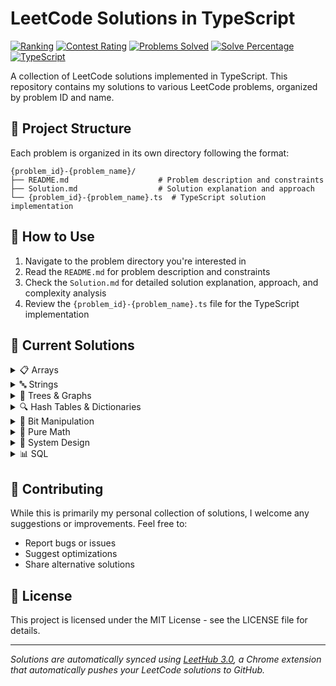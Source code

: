 # LeetCode Solutions in TypeScript

[![Ranking](https://img.shields.io/badge/dynamic/json?style=for-the-badge&labelColor=black&color=orange&label=Ranking&query=ranking&url=https%3A%2F%2Fleetcode-badge.vercel.app%2Fapi%2Fusers%2Ffuric&logo=leetcode&logoColor=yellow)](https://leetcode.com/furic/)
[![Contest Rating](https://img.shields.io/badge/dynamic/json?style=for-the-badge&labelColor=black&color=brightgreen&label=Contest%20Rating&query=rating&url=https%3A%2F%2Fleetcode-badge.vercel.app%2Fapi%2Fusers%2Ffuric&logo=leetcode&logoColor=yellow)](https://leetcode.com/furic/)
[![Problems Solved](https://img.shields.io/badge/dynamic/json?style=for-the-badge&labelColor=black&color=blue&label=Problems%20Solved&query=solvedOverTotal&url=https%3A%2F%2Fleetcode-badge.vercel.app%2Fapi%2Fusers%2Ffuric&logo=leetcode&logoColor=yellow)](https://leetcode.com/furic/)
[![Solve Percentage](https://img.shields.io/badge/dynamic/json?style=for-the-badge&labelColor=black&color=success&label=Solve%20Percentage&query=solvedPercentage&url=https%3A%2F%2Fleetcode-badge.vercel.app%2Fapi%2Fusers%2Ffuric&logo=leetcode&logoColor=yellow)](https://leetcode.com/furic/)
[![TypeScript](https://img.shields.io/badge/TypeScript-007ACC?style=for-the-badge&logo=typescript&logoColor=white)](https://www.typescriptlang.org/)

A collection of LeetCode solutions implemented in TypeScript. This repository contains my solutions to various LeetCode problems, organized by problem ID and name.

## 📁 Project Structure

Each problem is organized in its own directory following the format:
```
{problem_id}-{problem_name}/
├── README.md                    # Problem description and constraints
├── Solution.md                  # Solution explanation and approach
└── {problem_id}-{problem_name}.ts  # TypeScript solution implementation
```

## 🚀 How to Use

1. Navigate to the problem directory you're interested in
2. Read the `README.md` for problem description and constraints
3. Check the `Solution.md` for detailed solution explanation, approach, and complexity analysis
4. Review the `{problem_id}-{problem_name}.ts` file for the TypeScript implementation

## 📝 Current Solutions

<details>
<summary>📋 Arrays</summary>

<details>
<summary>Prefix Sum & Subarray/Product Problems</summary>
- [0713. Subarray Product Less Than K](./0713-subarray-product-less-than-k/)
- [2348. Number Of Zero Filled Subarrays](./2348-number-of-zero-filled-subarrays/)
- [3349. Adjacent Increasing Subarrays Detection I](./3349-adjacent-increasing-subarrays-detection-i/)
- [3350. Adjacent Increasing Subarrays Detection Ii](./3350-adjacent-increasing-subarrays-detection-ii/)
- [3539. Find Sum of Array Product of Magical Sequences](./3539-find-sum-of-array-product-of-magical-sequences/)
- [3542. Minimum Operations to Convert All Elements to Zero](./3542-minimum-operations-to-convert-all-elements-to-zero/)
- [3587. Minimum Adjacent Swaps To Alternate Parity](./3587-minimum-adjacent-swaps-to-alternate-parity/)
- [3599. Partition Array To Minimize Xor](./3599-partition-array-to-minimize-xor/)
- [3689. Maximum Total Subarray Value I](./3689-maximum-total-subarray-value-i/)
- [3719. Longest Balanced Subarray I](./3719-longest-balanced-subarray-i/)

</details>

<details>
<summary>Sorting, Pairing & Removal</summary>
- [0014. Longest Common Prefix](./0014-longest-common-prefix/)
- [0049. Group Anagrams](./0049-group-anagrams/)
- [0073. Set Matrix Zeroes](./0073-set-matrix-zeroes/)
- [0075. Sort Colors](./0075-sort-colors/)
- [0869. Reordered Power Of 2](./0869-reordered-power-of-2/)
- [0976. Largest Perimeter Triangle](./0976-largest-perimeter-triangle/)
- [1233. Remove Sub Folders From The Filesystem](./1233-remove-sub-folders-from-the-filesystem/)
- [2014. Longest Subsequence Repeated K Times](./2014-longest-subsequence-repeated-k-times/)
- [2099. Find Subsequence Of Length K With The Largest Sum](./2099-find-subsequence-of-length-k-with-the-largest-sum/)
- [2300. Successful Pairs Of Spells And Potions](./2300-successful-pairs-of-spells-and-potions/)
- [2327. Number Of People Aware Of A Secret](./2327-number-of-people-aware-of-a-secret/)
- [2402. Meeting Rooms Iii](./2402-meeting-rooms-iii/)
- [2406. Divide Intervals Into Minimum Number Of Groups](./2406-divide-intervals-into-minimum-number-of-groups/)
- [2410. Maximum Matching Of Players With Trainers](./2410-maximum-matching-of-players-with-trainers/)
- [2616. Minimize The Maximum Difference Of Pairs](./2616-minimize-the-maximum-difference-of-pairs/)
- [3362. Zero Array Transformation Iii](./3362-zero-array-transformation-iii/)
- [3397. Maximum Number Of Distinct Elements After Operations](./3397-maximum-number-of-distinct-elements-after-operations/)
- [3424. Minimum Cost To Make Arrays Identical](./3424-minimum-cost-to-make-arrays-identical/)
- [3507. Minimum Pair Removal to Sort Array I](./3507-minimum-pair-removal-to-sort-array-i/)
- [3510. Minimum Pair Removal to Sort Array II](./3510-minimum-pair-removal-to-sort-array-ii/)
- [3536. Maximum Product of Two Digits](./3536-maximum-product-of-two-digits/)
- [3538. Merge Operations For Minimum Travel Time](./3538-merge-operations-for-minimum-travel-time/)
- [3551. Minimum Swaps To Sort By Digit Sum](./3551-minimum-swaps-to-sort-by-digit-sum/)
- [3572. Maximize Ysum By Picking A Triplet Of Distinct Xvalues](./3572-maximize-ysum-by-picking-a-triplet-of-distinct-xvalues/)
- [3644. Maximum K To Sort A Permutation](./3644-maximum-k-to-sort-a-permutation/)
- [3649. Number Of Perfect Pairs](./3649-number-of-perfect-pairs/)
- [3668. Restore Finishing Order](./3668-restore-finishing-order/)
- [3727. Maximum Alternating Sum Of Squares](./3727-maximum-alternating-sum-of-squares/)

</details>

<details>
<summary>Counting, Frequency & Miscellaneous</summary>

<details>
<summary>Counting & Frequency</summary>

- [1128. Number Of Equivalent Domino Pairs](./1128-number-of-equivalent-domino-pairs/)
- [1498. Number of Subsequences That Satisfy the Given Sum Condition](./1498-number-of-subsequences-that-satisfy-the-given-sum-condition/)
- [1504. Count Submatrices With All Ones](./1504-count-submatrices-with-all-ones/)
- [1733. Minimum Number Of People To Teach](./1733-minimum-number-of-people-to-teach/)
- [1751. Maximum Number Of Events That Can Be Attended Ii](./1751-maximum-number-of-events-that-can-be-attended-ii/)
- [2210. Count Hills And Valleys In An Array](./2210-count-hills-and-valleys-in-an-array/)
- [2406. Divide Intervals Into Minimum Number of Groups](./2406-divide-intervals-into-minimum-number-of-groups/)
- [2409. Count Days Spent Together](./2409-count-days-spent-together/)
- [2549. Count Distinct Numbers On Board](./2549-count-distinct-numbers-on-board/)
- [3005. Count Elements With Maximum Frequency](./3005-count-elements-with-maximum-frequency/)
- [3343. Count Number Of Balanced Permutations](./3343-count-number-of-balanced-permutations/)
- [3346. Maximum Frequency Of An Element After Performing Operations I](./3346-maximum-frequency-of-an-element-after-performing-operations-i/)
- [3347. Maximum Frequency Of An Element After Performing Operations Ii](./3347-maximum-frequency-of-an-element-after-performing-operations-ii/)
- [3405. Count The Number Of Arrays With K Matching Adjacent Elements](./3405-count-the-number-of-arrays-with-k-matching-adjacent-elements/)
- [3442. Maximum Difference Between Even And Odd Frequency I](./3442-maximum-difference-between-even-and-odd-frequency-i/)
- [3448. Count Substrings Divisible By Last Digit](./3448-count-substrings-divisible-by-last-digit/)
- [3514. Number Of Unique Xor Triplets Ii](./3514-number-of-unique-xor-triplets-ii/)
- [3527. Find The Most Common Response](./3527-find-the-most-common-response/)
- [3529. Count Cells in Overlapping Horizontal and Vertical Substrings](./3529-count-cells-in-overlapping-horizontal-and-vertical-substrings/)
- [3531. Count Covered Buildings](./3531-count-covered-buildings/)
- [3569. Maximize Count Of Distinct Primes After Split](./3569-maximize-count-of-distinct-primes-after-split/)
- [3577. Count The Number Of Computer Unlocking Permutations](./3577-count-the-number-of-computer-unlocking-permutations/)
- [3583. Count Special Triplets](./3583-count-special-triplets/)
- [3589. Count Prime Gap Balanced Subarrays](./3589-count-prime-gap-balanced-subarrays/)
- [3591. Check If Any Element Has Prime Frequency](./3591-check-if-any-element-has-prime-frequency/)
- [3649. Number Of Perfect Pairs](./3649-number-of-perfect-pairs/)
- [3663. Find The Least Frequent Digit](./3663-find-the-least-frequent-digit/)
- [3692. Majority Frequency Characters](./3692-majority-frequency-characters/)
- [3704. Count No Zero Pairs That Sum To N](./3704-count-no-zero-pairs-that-sum-to-n/)
- [3729. Count Distinct Subarrays Divisible By K In Sorted Array](./3729-count-distinct-subarrays-divisible-by-k-in-sorted-array/)

</details>

<details>
<summary>Operations & Transformations</summary>

- [1290. Convert Binary Number in a Linked List to Integer](./1290-convert-binary-number-in-a-linked-list-to-integer/)
- [1298. Maximum Candies You Can Get from Boxes](./1298-maximum-candies-you-can-get-from-boxes/)
- [1323. Maximum 69 Number](./1323-maximum-69-number/)
- [1695. Maximum Erasure Value](./1695-maximum-erasure-value/)
- [1717. Maximum Score From Removing Substrings](./1717-maximum-score-from-removing-substrings/)
- [1792. Maximum Average Pass Ratio](./1792-maximum-average-pass-ratio/)
- [2016. Maximum Difference Between Increasing Elements](./2016-maximum-difference-between-increasing-elements/)
- [2163. Minimum Difference in Sums After Removal of Elements](./2163-minimum-difference-in-sums-after-removal-of-elements/)
- [2294. Partition Array Such That Maximum Difference Is K](./2294-partition-array-such-that-maximum-difference-is-k/)
- [2410. Maximum Matching of Players With Trainers](./2410-maximum-matching-of-players-with-trainers/)
- [2411. Smallest Subarrays With Maximum Bitwise OR](./2411-smallest-subarrays-with-maximum-bitwise-or/)
- [2566. Maximum Difference by Remapping a Digit](./2566-maximum-difference-by-remapping-a-digit/)
- [2616. Minimize the Maximum Difference of Pairs](./2616-minimize-the-maximum-difference-of-pairs/)
- [2918. Minimum Equal Sum of Two Arrays After Replacing Zeros](./2918-minimum-equal-sum-of-two-arrays-after-replacing-zeros/)
- [3085. Minimum Deletions To Make String K Special](./3085-minimum-deletions-to-make-string-k-special/)
- [3201. Find The Maximum Length Of Valid Subsequence I](./3201-find-the-maximum-length-of-valid-subsequence-i/)
- [3202. Find The Maximum Length Of Valid Subsequence Ii](./3202-find-the-maximum-length-of-valid-subsequence-ii/)
- [3355. Zero Array Transformation I](./3355-zero-array-transformation-i/)
- [3411. Maximum Subarray with Equal Products](./3411-maximum-subarray-with-equal-products/)
- [3423. Maximum Difference Between Adjacent Elements In A Circular Array](./3423-maximum-difference-between-adjacent-elements-in-a-circular-array/)
- [3424. Minimum Cost to Make Arrays Identical](./3424-minimum-cost-to-make-arrays-identical/)
- [3439. Reschedule Meetings for Maximum Free Time I](./3439-reschedule-meetings-for-maximum-free-time-i/)
- [3440. Reschedule Meetings for Maximum Free Time II](./3440-reschedule-meetings-for-maximum-free-time-ii/)
- [3480. Maximize Subarrays After Removing One Conflicting Pair](./3480-maximize-subarrays-after-removing-one-conflicting-pair/)
- [3487. Maximum Unique Subarray Sum After Deletion](./3487-maximum-unique-subarray-sum-after-deletion/)
- [3494. Find The Minimum Amount Of Time To Brew Potions](./3494-find-the-minimum-amount-of-time-to-brew-potions/)
- [3495. Minimum Operations To Make Array Elements Zero](./3495-minimum-operations-to-make-array-elements-zero/)
- [3502. Minimum Cost To Reach Every Position](./3502-minimum-cost-to-reach-every-position/)
- [3505. Minimum Operations To Make Elements Within K Subarrays Equal](./3505-minimum-operations-to-make-elements-within-k-subarrays-equal/)
- [3509. Maximum Product Of Subsequences With An Alternating Sum Equal To K](./3509-maximum-product-of-subsequences-with-an-alternating-sum-equal-to-k/)
- [3512. Minimum Operations to Make Array Sum Divisible by K](./3512-minimum-operations-to-make-array-sum-divisible-by-k/)
- [3542. Minimum Operations To Convert All Elements To Zero](./3542-minimum-operations-to-convert-all-elements-to-zero/)
- [3543. Maximum Weighted K Edge Path](./3543-maximum-weighted-k-edge-path/)
- [3545. Minimum Deletions For At Most K Distinct Characters](./3545-minimum-deletions-for-at-most-k-distinct-characters/)
- [3567. Minimum Absolute Difference in Sliding Submatrix](./3567-minimum-absolute-difference-in-sliding-submatrix/)
- [3568. Minimum Moves To Clean The Classroom](./3568-minimum-moves-to-clean-the-classroom/)
- [3572. Maximize Y Sum by Picking a Triplet of Distinct X Values](./3572-maximize-ysum-by-picking-a-triplet-of-distinct-xvalues/)
- [3576. Transform Array To All Equal Elements](./3576-transform-array-to-all-equal-elements/)
- [3584. Maximum Product of First and Last Elements of a Subsequence](./3584-maximum-product-of-first-and-last-elements-of-a-subsequence/)
- [3587. Minimum Adjacent Swaps to Alternate Parity](./3587-minimum-adjacent-swaps-to-alternate-parity/)
- [3588. Find Maximum Area Of A Triangle](./3588-find-maximum-area-of-a-triangle/)
- [3605. Minimum Stability Factor of Array](./3605-minimum-stability-factor-of-array/)
- [3609. Minimum Moves To Reach Target In Grid](./3609-minimum-moves-to-reach-target-in-grid/)
- [3644. Maximum K To Sort A Permutation](./3644-maximum-k-to-sort-a-permutation/)
- [3674. Minimum Operations To Equalize Array](./3674-minimum-operations-to-equalize-array/)
- [3679. Minimum Discards To Balance Inventory](./3679-minimum-discards-to-balance-inventory/)
- [3689. Maximum Total Subarray Value I](./3689-maximum-total-subarray-value-i/)
- [3698. Split Array With Minimum Difference](./3698-split-array-with-minimum-difference/)
- [3724. Minimum Operations To Transform Array](./3724-minimum-operations-to-transform-array/)

</details>

<details>
<summary>General Array Problems</summary>

- [2011. Final Value Of Variable After Performing Operations](./2011-final-value-of-variable-after-performing-operations/)
- [2273. Find Resultant Array After Removing Anagrams](./2273-find-resultant-array-after-removing-anagrams/)
- [2598. Smallest Missing Non Negative Integer After Operations](./2598-smallest-missing-non-negative-integer-after-operations/)
- [3147. Taking Maximum Energy From The Mystic Dungeon](./3147-taking-maximum-energy-from-the-mystic-dungeon/)

</details>

<details>
<summary>General Array Problems</summary>

- [0001. Two Sum](./0001-two-sum/)
- [0002. Add Two Numbers](./0002-add-two-numbers/)
- [0118. Pascal's Triangle](./0118-pascals-triangle/)
- [0166. Fraction To Recurring Decimal](./0166-fraction-to-recurring-decimal/)
- [0440. K Th Smallest In Lexicographical Order](./0440-k-th-smallest-in-lexicographical-order/)
- [0594. Longest Harmonious Subsequence](./0594-longest-harmonious-subsequence/)
- [0679. 24 Game](./0679-24-game/)
- [0767. Reorganize String](./0767-reorganize-string/)
- [0808. Soup Servings](./0808-soup-servings/)
- [0904. Fruit Into Baskets](./0904-fruit-into-baskets/)
- [1304. Find N Unique Integers Sum Up To Zero](./1304-find-n-unique-integers-sum-up-to-zero/)
- [1394. Find Lucky Integer In An Array](./1394-find-lucky-integer-in-an-array/)
- [1488. Avoid Flood In The City](./1488-avoid-flood-in-the-city/)
- [1518. Water Bottles](./1518-water-bottles/)
- [1550. Three Consecutive Odds](./1550-three-consecutive-odds/)
- [1865. Finding Pairs With a Certain Sum](./1865-finding-pairs-with-a-certain-sum/)
- [1900. The Earliest And Latest Rounds Where Players Compete](./1900-the-earliest-and-latest-rounds-where-players-compete/)
- [1920. Build Array from Permutation](./1920-build-array-from-permutation/)
- [1930. Unique Length 3 Palindromic Subsequences](./1930-unique-length-3-palindromic-subsequences/)
- [1931. Painting A Grid With Three Different Colors](./1931-painting-a-grid-with-three-different-colors/)
- [2040. Kth Smallest Product of Two Sorted Arrays](./2040-kth-smallest-product-of-two-sorted-arrays/)
- [2048. Next Greater Numerically Balanced Number](./2048-next-greater-numerically-balanced-number/)
- [2081. Sum of k-Mirror Numbers](./2081-sum-of-k-mirror-numbers/)
- [2094. Finding 3-Digit Even Numbers](./2094-finding-3-digit-even-numbers/)
- [2115. Find All Possible Recipes From Given Supplies](./2115-find-all-possible-recipes-from-given-supplies/)
- [2131. Longest Palindrome By Concatenating Two Letter Words](./2131-longest-palindrome-by-concatenating-two-letter-words/)
- [2138. Divide a String Into Groups of Size k](./2138-divide-a-string-into-groups-of-size-k/)
- [2200. Find All K-Distant Indices in an Array](./2200-find-all-k-distant-indices-in-an-array/)
- [2235. Add Two Integers](./2235-add-two-integers/)
- [2300. Successful Pairs Of Spells And Potions](./2300-successful-pairs-of-spells-and-potions/)
- [2402. Meeting Rooms III](./2402-meeting-rooms-iii/)
- [2425. Bitwise XOR of All Pairings](./2425-bitwise-xor-of-all-pairings/)
- [2561. Rearranging Fruits](./2561-rearranging-fruits/)
- [2894. Divisible and Non-divisible Sums Difference](./2894-divisible-and-non-divisible-sums-difference/)
- [2900. Longest Unequal Adjacent Groups Subsequence I](./2900-longest-unequal-adjacent-groups-subsequence-i/)
- [2901. Longest Unequal Adjacent Groups Subsequence Ii](./2901-longest-unequal-adjacent-groups-subsequence-ii/)
- [2966. Divide Array Into Arrays With Max Difference](./2966-divide-array-into-arrays-with-max-difference/)
- [3100. Water Bottles Ii](./3100-water-bottles-ii/)
- [3438. Find Valid Pair Of Adjacent Digits In String](./3438-find-valid-pair-of-adjacent-digits-in-string/)
- [3447. Assign Elements To Groups With Constraints](./3447-assign-elements-to-groups-with-constraints/)
- [3479. Fruits into Baskets III](./3479-fruits-into-baskets-iii/)
- [3508. Implement Router](./3508-implement-router/)
- [3516. Find Closest Person](./3516-find-closest-person/)
- [3528. Unit Conversion I](./3528-unit-conversion-i/)
- [3533. Concatenated Divisibility](./3533-concatenated-divisibility/)
- [3534. Path Existence Queries In A Graph Ii](./3534-path-existence-queries-in-a-graph-ii/)
- [3537. Fill a Special Grid](./3537-fill-a-special-grid/)
- [3539. Find Sum Of Array Product Of Magical Sequences](./3539-find-sum-of-array-product-of-magical-sequences/)
- [3541. Find Most Frequent Vowel And Consonant](./3541-find-most-frequent-vowel-and-consonant/)
- [3544. Subtree Inversion Sum](./3544-subtree-inversion-sum/)
- [3566. Partition Array into Two Equal Product Subsets](./3566-partition-array-into-two-equal-product-subsets/)
- [3573. Best Time To Buy And Sell Stock V](./3573-best-time-to-buy-and-sell-stock-v/)
- [3590. Kth Smallest Path Xor Sum](./3590-kth-smallest-path-xor-sum/)
- [3592. Inverse Coin Change](./3592-inverse-coin-change/)
- [3606. Coupon Code Validator](./3606-coupon-code-validator/)
- [3664. Two Letter Card Game](./3664-two-letter-card-game/)
- [3668. Restore Finishing Order](./3668-restore-finishing-order/)
- [3669. Balanced K Factor Decomposition](./3669-balanced-k-factor-decomposition/)
- [3694. Distinct Points Reachable After Substring Removal](./3694-distinct-points-reachable-after-substring-removal/)
- [3701. Compute Alternating Sum](./3701-compute-alternating-sum/)
- [3718. Smallest Missing Multiple Of K](./3718-smallest-missing-multiple-of-k/)
- [3728. Stable Subarrays With Equal Boundary And Interior Sum](./3728-stable-subarrays-with-equal-boundary-and-interior-sum/)

</details>

</details>

<details>
<summary>Matrix Problems</summary>
- [0036. Valid Sudoku](./0036-valid-sudoku/)
- [0054. Spiral Matrix](./0054-spiral-matrix/)
- [0059. Spiral Matrix II](./0059-spiral-matrix-ii/)
- [0073. Set Matrix Zeroes](./0073-set-matrix-zeroes/)
- [0200. Number Of Islands](./0200-number-of-islands/)
- [0407. Trapping Rain Water Ii](./0407-trapping-rain-water-ii/)
- [0417. Pacific Atlantic Water Flow](./0417-pacific-atlantic-water-flow/)
- [0778. Swim In Rising Water](./0778-swim-in-rising-water/)
- [0885. Spiral Matrix III](./0885-spiral-matrix-iii/)
- [2326. Spiral Matrix IV](./2326-spiral-matrix-iv/)
- [3000. Maximum Area Of Longest Diagonal Rectangle](./3000-maximum-area-of-longest-diagonal-rectangle/)
- [3195. Find The Minimum Area To Cover All Ones I](./3195-find-the-minimum-area-to-cover-all-ones-i/)
- [3341. Find Minimum Time To Reach Last Room I](./3341-find-minimum-time-to-reach-last-room-i/)
- [3342. Find Minimum Time To Reach Last Room Ii](./3342-find-minimum-time-to-reach-last-room-ii/)
- [3363. Find The Maximum Number Of Fruits Collected](./3363-find-the-maximum-number-of-fruits-collected/)
- [3426. Manhattan Distances Of All Arrangements Of Pieces](./3426-manhattan-distances-of-all-arrangements-of-pieces/)
- [3446. Sort Matrix by Diagonals](./3446-sort-matrix-by-diagonals/)
- [3459. Length Of Longest V Shaped Diagonal Segment](./3459-length-of-longest-v-shaped-diagonal-segment/)
- [3529. Count Cells In Overlapping Horizontal And Vertical Substrings](./3529-count-cells-in-overlapping-horizontal-and-vertical-substrings/)
- [3537. Fill A Special Grid](./3537-fill-a-special-grid/)
- [3552. Grid Teleportation Traversal](./3552-grid-teleportation-traversal/)
- [3567. Minimum Absolute Difference In Sliding Submatrix](./3567-minimum-absolute-difference-in-sliding-submatrix/)
- [3603. Minimum Cost Path With Alternating Directions Ii](./3603-minimum-cost-path-with-alternating-directions-ii/)
- [3643. Flip Square Submatrix Vertically](./3643-flip-square-submatrix-vertically/)

</details>

<details>
<summary>Two-Pointer & Sliding Window</summary>
- [0011. Container With Most Water](./0011-container-with-most-water/)
- [0013. Roman To Integer](./0013-roman-to-integer/)
- [0015. 3Sum](./0015-3sum/)
- [0120. Triangle](./0120-triangle/)
- [0135. Candy](./0135-candy/)
- [0165. Compare Version Numbers](./0165-compare-version-numbers/)
- [0326. Power Of Three](./0326-power-of-three/)
- [0837. New 21 Game](./0837-new-21-game/)
- [0904. Fruit Into Baskets](./0904-fruit-into-baskets/)
- [1249. Minimum Remove to Make Valid Parentheses](./1249-minimum-remove-to-make-valid-parentheses/)
- [1353. Maximum Number Of Events That Can Be Attended](./1353-maximum-number-of-events-that-can-be-attended/)
- [1493. Longest Subarray Of 1s After Deleting One Element](./1493-longest-subarray-of-1s-after-deleting-one-element/)
- [1498. Number Of Subsequences That Satisfy The Given Sum Condition](./1498-number-of-subsequences-that-satisfy-the-given-sum-condition/)
- [1695. Maximum Erasure Value](./1695-maximum-erasure-value/)
- [1751. Maximum Number Of Events That Can Be Attended Ii](./1751-maximum-number-of-events-that-can-be-attended-ii/)
- [2040. Kth Smallest Product Of Two Sorted Arrays](./2040-kth-smallest-product-of-two-sorted-arrays/)
- [2163. Minimum Difference In Sums After Removal Of Elements](./2163-minimum-difference-in-sums-after-removal-of-elements/)
- [2438. Range Product Queries Of Powers](./2438-range-product-queries-of-powers/)
- [3021. Alice And Bob Playing Flower Game](./3021-alice-and-bob-playing-flower-game/)
- [3027. Find The Number Of Ways To Place People Ii](./3027-find-the-number-of-ways-to-place-people-ii/)
- [3197. Find The Minimum Area To Cover All Ones Ii](./3197-find-the-minimum-area-to-cover-all-ones-ii/)
- [3439. Reschedule Meetings For Maximum Free Time I](./3439-reschedule-meetings-for-maximum-free-time-i/)
- [3477. Fruits Into Baskets Ii](./3477-fruits-into-baskets-ii/)
- [3479. Fruits Into Baskets Iii](./3479-fruits-into-baskets-iii/)
- [3608. Minimum Time For K Connected Components](./3608-minimum-time-for-k-connected-components/)
- [3690. Split And Merge Array Transformation](./3690-split-and-merge-array-transformation/)
- [3698. Split Array With Minimum Difference](./3698-split-array-with-minimum-difference/)
- [3727. Maximum Alternating Sum Of Squares](./3727-maximum-alternating-sum-of-squares/)

</details>

<details>
<summary>Dynamic Programming</summary>
- [0790. Domino and Tromino Tiling](./0790-domino-and-tromino-tiling/)
- [1039. Minimum Score Triangulation Of Polygon](./1039-minimum-score-triangulation-of-polygon/)
- [1432. Max Difference You Can Get From Changing an Integer](./1432-max-difference-you-can-get-from-changing-an-integer/)
- [2787. Ways To Express An Integer As Sum Of Powers](./2787-ways-to-express-an-integer-as-sum-of-powers/)
- [3202. Find The Maximum Length Of Valid Subsequence Ii](./3202-find-the-maximum-length-of-valid-subsequence-ii/)
- [3573. Best Time To Buy And Sell Stock V](./3573-best-time-to-buy-and-sell-stock-v/)
- [3592. Inverse Coin Change](./3592-inverse-coin-change/)
- [3652. Best Time To Buy And Sell Stock Using Strategy](./3652-best-time-to-buy-and-sell-stock-using-strategy/)
- [3693. Climbing Stairs Ii](./3693-climbing-stairs-ii/)

</details>

</details>

<details>
<summary>🔤 Strings</summary>

<details>
<summary>Lexicographical & Ordering</summary>

- [0386. Lexicographical Numbers](./0386-lexicographical-numbers/)
- [1061. Lexicographically Smallest Equivalent String](./1061-lexicographically-smallest-equivalent-string/)
- [2434. Using a Robot to Print the Lexicographically Smallest String](./2434-using-a-robot-to-print-the-lexicographically-smallest-string/)
- [3170. Lexicographically Minimum String After Removing Stars](./3170-lexicographically-minimum-string-after-removing-stars/)
- [3403. Find the Lexicographically Largest String from the Box I](./3403-find-the-lexicographically-largest-string-from-the-box-i/)
- [3722. Lexicographically Smallest String After Reverse](./3722-lexicographically-smallest-string-after-reverse/)

</details>

<details>
<summary>String Transformations & Operations</summary>

- [1768. Merge Strings Alternately](./1768-merge-strings-alternately/)
- [2138. Divide A String Into Groups Of Size K](./2138-divide-a-string-into-groups-of-size-k/)
- [3330. Find the Original Typed String I](./3330-find-the-original-typed-string-i/)
- [3333. Find the Original Typed String II](./3333-find-the-original-typed-string-ii/)
- [3335. Total Characters in String After Transformations I](./3335-total-characters-in-string-after-transformations-i/)
- [3337. Total Characters in String After Transformations II](./3337-total-characters-in-string-after-transformations-ii/)
- [3675. Minimum Operations To Transform String](./3675-minimum-operations-to-transform-string/)

</details>

<details>
<summary>Palindromes & Subsequences</summary>

- [1930. Unique Length-3 Palindromic Subsequences](./1930-unique-length-3-palindromic-subsequences/)
- [2131. Longest Palindrome by Concatenating Two Letter Words](./2131-longest-palindrome-by-concatenating-two-letter-words/)
- [2311. Longest Binary Subsequence Less Than or Equal to K](./2311-longest-binary-subsequence-less-than-or-equal-to-k/)
- [3504. Longest Palindrome After Substring Concatenation II](./3504-longest-palindrome-after-substring-concatenation-ii/)
- [3517. Smallest Palindromic Rearrangement I](./3517-smallest-palindromic-rearrangement-i/)
- [3702. Longest Subsequence With Non Zero Bitwise Xor](./3702-longest-subsequence-with-non-zero-bitwise-xor/)

</details>

<details>
<summary>Vowels & Character Patterns</summary>

- [2785. Sort Vowels In A String](./2785-sort-vowels-in-a-string/)
- [2942. Find Words Containing Character](./2942-find-words-containing-character/)
- [3136. Valid Word](./3136-valid-word/)
- [3227. Vowels Game In A String](./3227-vowels-game-in-a-string/)
- [3306. Count of Substrings Containing Every Vowel and K Consonants II](./3306-count-of-substrings-containing-every-vowel-and-k-consonants-ii/)

</details>

<details>
<summary>String Matching & Substrings</summary>

- [1717. Maximum Score From Removing Substrings](./1717-maximum-score-from-removing-substrings/)
- [3085. Minimum Deletions to Make String K-Special](./3085-minimum-deletions-to-make-string-k-special/)
- [3448. Count Substrings Divisible by Last Digit](./3448-count-substrings-divisible-by-last-digit/)
- [3545. Minimum Deletions for at Most K Distinct Characters](./3545-minimum-deletions-for-at-most-k-distinct-characters/)
- [3557. Find Maximum Number of Non-Intersecting Substrings](./3557-find-maximum-number-of-non-intersecting-substrings/)
- [3598. Longest Common Prefix Between Adjacent Strings After Removals](./3598-longest-common-prefix-between-adjacent-strings-after-removals/)
- [3703. Remove K Balanced Substrings](./3703-remove-k-balanced-substrings/)
- [3707. Equal Score Substrings](./3707-equal-score-substrings/)

</details>

<details>
<summary>Digit & Number Strings</summary>

- [1323. Maximum 69 Number](./1323-maximum-69-number/)
- [2264. Largest 3 Same Digit Number In String](./2264-largest-3-same-digit-number-in-string/)
- [2566. Maximum Difference By Remapping A Digit](./2566-maximum-difference-by-remapping-a-digit/)
- [3438. Find Valid Pair of Adjacent Digits in String](./3438-find-valid-pair-of-adjacent-digits-in-string/)
- [3461. Check If Digits Are Equal In String After Operations I](./3461-check-if-digits-are-equal-in-string-after-operations-i/)
- [3550. Smallest Index with Digit Sum Equal to Index](./3550-smallest-index-with-digit-sum-equal-to-index/)
- [3551. Minimum Swaps to Sort by Digit Sum](./3551-minimum-swaps-to-sort-by-digit-sum/)
- [3556. Sum of Largest Prime Substrings](./3556-sum-of-largest-prime-substrings/)
- [3697. Compute Decimal Representation](./3697-compute-decimal-representation/)
- [3720. Lexicographically Smallest Permutation Greater Than Target](./3720-lexicographically-smallest-permutation-greater-than-target/)
- [3723. Maximize Sum Of Squares Of Digits](./3723-maximize-sum-of-squares-of-digits/)
- [3726. Remove Zeros In Decimal Representation](./3726-remove-zeros-in-decimal-representation/)

</details>

<details>
<summary>String Games & Encoding</summary>

- [3304. Find The K Th Character In String Game I](./3304-find-the-k-th-character-in-string-game-i/)
- [3307. Find The K Th Character In String Game Ii](./3307-find-the-k-th-character-in-string-game-ii/)
- [3582. Generate Tag for Video Caption](./3582-generate-tag-for-video-caption/)
- [3597. Partition String](./3597-partition-string/)
- [3602. Hexadecimal and Hexatrigesimal Conversion](./3602-hexadecimal-and-hexatrigesimal-conversion/)

</details>

<details>
<summary>File & Path Operations</summary>

- [1233. Remove Sub-Folders from the Filesystem](./1233-remove-sub-folders-from-the-filesystem/)
- [1948. Delete Duplicate Folders in System](./1948-delete-duplicate-folders-in-system/)

</details>

<details>
<summary>Validation & Parsing</summary>

- [0020. Valid Parentheses](./0020-valid-parentheses/)
- [2667. Create Hello World Function](./2667-create-hello-world-function/)

</details>


<details>
<summary>Strings & Palindromes</summary>

- [0009. Palindrome Number](./0009-palindrome-number/)
- [0020. Valid Parentheses](./0020-valid-parentheses/)
- [0165. Compare Version Numbers](./0165-compare-version-numbers/)
- [0767. Reorganize String](./0767-reorganize-string/)
- [1935. Maximum Number Of Words You Can Type](./1935-maximum-number-of-words-you-can-type/)
- [2014. Longest Subsequence Repeated k Times](./2014-longest-subsequence-repeated-k-times/)
- [2081. Sum Of K Mirror Numbers](./2081-sum-of-k-mirror-numbers/)
- [2264. Largest 3 Same Digit Number In String](./2264-largest-3-same-digit-number-in-string/)
- [3136. Valid Word](./3136-valid-word/)
- [3304. Find the K-th Character in String Game I](./3304-find-the-k-th-character-in-string-game-i/)
- [3307. Find the K-th Character in String Game II](./3307-find-the-k-th-character-in-string-game-ii/)
- [3440. Reschedule Meetings For Maximum Free Time Ii](./3440-reschedule-meetings-for-maximum-free-time-ii/)
- [3503. Longest Palindrome After Substring Concatenation I](./3503-longest-palindrome-after-substring-concatenation-i/)
- [3504. Longest Palindrome After Substring Concatenation II](./3504-longest-palindrome-after-substring-concatenation-ii/)
- [3517. Smallest Palindromic Rearrangement I](./3517-smallest-palindromic-rearrangement-i/)
- [3598. Longest Common Prefix Between Adjacent Strings After Removals](./3598-longest-common-prefix-between-adjacent-strings-after-removals/)
- [3606. Coupon Code Validator](./3606-coupon-code-validator/)
- [3664. Two Letter Card Game](./3664-two-letter-card-game/)

</details>

</details>

<details>
<summary>🌳 Trees & Graphs</summary>

- [0124. Binary Tree Maximum Path Sum](./0124-binary-tree-maximum-path-sum/)
- [0199. Binary Tree Right Side View](./0199-binary-tree-right-side-view/)
- [0200. Number of Islands](./0200-number-of-islands/)
- [0386. Lexicographical Numbers](./0386-lexicographical-numbers/)
- [0543. Diameter of Binary Tree](./0543-diameter-of-binary-tree/)
- [0909. Snakes and Ladders](./0909-snakes-and-ladders/)
- [1353. Maximum Number of Events That Can Be Attended](./1353-maximum-number-of-events-that-can-be-attended/)
- [1857. Largest Color Value In A Directed Graph](./1857-largest-color-value-in-a-directed-graph/)
- [2322. Minimum Score After Removals on a Tree](./2322-minimum-score-after-removals-on-a-tree/)
- [2359. Find Closest Node to Given Two Nodes](./2359-find-closest-node-to-given-two-nodes/)
- [2561. Rearranging Fruits](./2561-rearranging-fruits/)
- [3068. Find the Maximum Sum of Node Values](./3068-find-the-maximum-sum-of-node-values/)
- [3341. Find Minimum Time to Reach Last Room I](./3341-find-minimum-time-to-reach-last-room-i/)
- [3342. Find Minimum Time to Reach Last Room II](./3342-find-minimum-time-to-reach-last-room-ii/)
- [3372. Maximize the Number of Target Nodes After Connecting Trees I](./3372-maximize-the-number-of-target-nodes-after-connecting-trees-i/)
- [3373. Maximize the Number of Target Nodes After Connecting Trees II](./3373-maximize-the-number-of-target-nodes-after-connecting-trees-ii/)
- [3425. Longest Special Path](./3425-longest-special-path/)
- [3426. Manhattan Distances of All Arrangements of Pieces](./3426-manhattan-distances-of-all-arrangements-of-pieces/)
- [3515. Shortest Path in a Weighted Tree](./3515-shortest-path-in-a-weighted-tree/)
- [3516. Find Closest Person](./3516-find-closest-person/)
- [3530. Maximum Profit from Valid Topological Order in DAG](./3530-maximum-profit-from-valid-topological-order-in-dag/)
- [3532. Path Existence Queries in a Graph I](./3532-path-existence-queries-in-a-graph-i/)
- [3533. Concatenated Divisibility](./3533-concatenated-divisibility/)
- [3534. Path Existence Queries in a Graph II](./3534-path-existence-queries-in-a-graph-ii/)
- [3538. Merge Operations for Minimum Travel Time](./3538-merge-operations-for-minimum-travel-time/)
- [3543. Maximum Weighted K Edge Path](./3543-maximum-weighted-k-edge-path/)
- [3544. Subtree Inversion Sum](./3544-subtree-inversion-sum/)
- [3558. Number of Ways to Assign Edge Weights I](./3558-number-of-ways-to-assign-edge-weights-i/)
- [3585. Find Weighted Median Node in Tree](./3585-find-weighted-median-node-in-tree/)
- [3590. Kth Smallest Path XOR Sum](./3590-kth-smallest-path-xor-sum/)
- [3593. Minimum Increments to Equalize Leaf Paths](./3593-minimum-increments-to-equalize-leaf-paths/)
- [3594. Minimum Time to Transport All Individuals](./3594-minimum-time-to-transport-all-individuals/)
- [3599. Partition Array to Minimize XOR](./3599-partition-array-to-minimize-xor/)
- [3600. Maximize Spanning Tree Stability with Upgrades](./3600-maximize-spanning-tree-stability-with-upgrades/)
- [3603. Minimum Cost Path with Alternating Directions II](./3603-minimum-cost-path-with-alternating-directions-ii/)
- [3604. Minimum Time to Reach Destination in Directed Graph](./3604-minimum-time-to-reach-destination-in-directed-graph/)
- [3607. Power Grid Maintenance](./3607-power-grid-maintenance/)
- [3608. Minimum Time for K Connected Components](./3608-minimum-time-for-k-connected-components/)

</details>

<details>
<summary>🔍 Hash Tables & Dictionaries</summary>

- [0146. LRU Cache](./0146-lru-cache/)
- [0166. Fraction To Recurring Decimal](./0166-fraction-to-recurring-decimal/)
- [0966. Vowel Spellchecker](./0966-vowel-spellchecker/)
- [1366. Rank Teams by Votes](./1366-rank-teams-by-votes/)
- [1394. Find Lucky Integer in an Array](./1394-find-lucky-integer-in-an-array/)
- [2115. Find All Possible Recipes from Given Supplies](./2115-find-all-possible-recipes-from-given-supplies/)
- [3442. Maximum Difference Between Even and Odd Frequency I](./3442-maximum-difference-between-even-and-odd-frequency-i/)
- [3445. Maximum Difference Between Even and Odd Frequency II](./3445-maximum-difference-between-even-and-odd-frequency-ii/)
- [3477. Fruits into Baskets II](./3477-fruits-into-baskets-ii/)

</details>

<details>
<summary>🔢 Bit Manipulation</summary>

- [0231. Power Of Two](./0231-power-of-two/)
- [0342. Power Of Four](./0342-power-of-four/)
- [0869. Reordered Power Of 2](./0869-reordered-power-of-2/)
- [1716. Calculate Money In Leetcode Bank](./1716-calculate-money-in-leetcode-bank/)
- [1935. Maximum Number Of Words You Can Type](./1935-maximum-number-of-words-you-can-type/)
- [2311. Longest Binary Subsequence Less Than Or Equal To K](./2311-longest-binary-subsequence-less-than-or-equal-to-k/)
- [2411. Smallest Subarrays With Maximum Bitwise Or](./2411-smallest-subarrays-with-maximum-bitwise-or/)
- [2425. Bitwise Xor Of All Pairings](./2425-bitwise-xor-of-all-pairings/)
- [2918. Minimum Equal Sum Of Two Arrays After Replacing Zeros](./2918-minimum-equal-sum-of-two-arrays-after-replacing-zeros/)
- [3003. Maximize The Number Of Partitions After Operations](./3003-maximize-the-number-of-partitions-after-operations/)
- [3349. Adjacent Increasing Subarrays Detection I](./3349-adjacent-increasing-subarrays-detection-i/)
- [3513. Number of Unique XOR Triplets I](./3513-number-of-unique-xor-triplets-i/)
- [3514. Number of Unique XOR Triplets II](./3514-number-of-unique-xor-triplets-ii/)
- [3530. Maximum Profit From Valid Topological Order In Dag](./3530-maximum-profit-from-valid-topological-order-in-dag/)
- [3566. Partition Array Into Two Equal Product Subsets](./3566-partition-array-into-two-equal-product-subsets/)
- [3568. Minimum Moves To Clean The Classroom](./3568-minimum-moves-to-clean-the-classroom/)
- [3590. Kth Smallest Path Xor Sum](./3590-kth-smallest-path-xor-sum/)
- [3594. Minimum Time To Transport All Individuals](./3594-minimum-time-to-transport-all-individuals/)
- [3599. Partition Array To Minimize Xor](./3599-partition-array-to-minimize-xor/)
- [3604. Minimum Time To Reach Destination In Directed Graph](./3604-minimum-time-to-reach-destination-in-directed-graph/)
- [3605. Minimum Stability Factor Of Array](./3605-minimum-stability-factor-of-array/)
- [3688. Bitwise Or Of Even Numbers In An Array](./3688-bitwise-or-of-even-numbers-in-an-array/)
- [3702. Longest Subsequence With Non Zero Bitwise Xor](./3702-longest-subsequence-with-non-zero-bitwise-xor/)

</details>

<details>
<summary>🔢 Pure Math</summary>

- [0002. Add Two Numbers](./0002-add-two-numbers/)
- [0118. Pascals Triangle](./0118-pascals-triangle/)
- [0120. Triangle](./0120-triangle/)
- [0812. Largest Triangle Area](./0812-largest-triangle-area/)
- [0909. Snakes And Ladders](./0909-snakes-and-ladders/)
- [1304. Find N Unique Integers Sum Up To Zero](./1304-find-n-unique-integers-sum-up-to-zero/)
- [1317. Convert Integer To The Sum Of Two No Zero Integers](./1317-convert-integer-to-the-sum-of-two-no-zero-integers/)
- [2081. Sum Of K Mirror Numbers](./2081-sum-of-k-mirror-numbers/)
- [2163. Minimum Difference In Sums After Removal Of Elements](./2163-minimum-difference-in-sums-after-removal-of-elements/)
- [2197. Replace Non Coprime Numbers In Array](./2197-replace-non-coprime-numbers-in-array/)
- [2221. Find Triangular Sum Of An Array](./2221-find-triangular-sum-of-an-array/)
- [2235. Add Two Integers](./2235-add-two-integers/)
- [2787. Ways To Express An Integer As Sum Of Powers](./2787-ways-to-express-an-integer-as-sum-of-powers/)
- [2918. Minimum Equal Sum Of Two Arrays After Replacing Zeros](./2918-minimum-equal-sum-of-two-arrays-after-replacing-zeros/)
- [3068. Find The Maximum Sum Of Node Values](./3068-find-the-maximum-sum-of-node-values/)
- [3411. Maximum Subarray With Equal Products](./3411-maximum-subarray-with-equal-products/)
- [3443. Maximum Manhattan Distance After K Changes](./3443-maximum-manhattan-distance-after-k-changes/)
- [3487. Maximum Unique Subarray Sum After Deletion](./3487-maximum-unique-subarray-sum-after-deletion/)
- [3509. Maximum Product of Subsequences with an Alternating Sum Equal to K](./3509-maximum-product-of-subsequences-with-an-alternating-sum-equal-to-k/)
- [3512. Minimum Operations To Make Array Sum Divisible By K](./3512-minimum-operations-to-make-array-sum-divisible-by-k/)
- [3533. Concatenated Divisibility](./3533-concatenated-divisibility/)
- [3539. Find Sum Of Array Product Of Magical Sequences](./3539-find-sum-of-array-product-of-magical-sequences/)
- [3556. Sum Of Largest Prime Substrings](./3556-sum-of-largest-prime-substrings/)
- [3572. Maximize Ysum By Picking A Triplet Of Distinct Xvalues](./3572-maximize-ysum-by-picking-a-triplet-of-distinct-xvalues/)
- [3574. Maximize Subarray Gcd Score](./3574-maximize-subarray-gcd-score/)
- [3588. Find Maximum Area Of A Triangle](./3588-find-maximum-area-of-a-triangle/)
- [3589. Count Prime Gap Balanced Subarrays](./3589-count-prime-gap-balanced-subarrays/)
- [3591. Check If Any Element Has Prime Frequency](./3591-check-if-any-element-has-prime-frequency/)
- [3602. Hexadecimal And Hexatrigesimal Conversion](./3602-hexadecimal-and-hexatrigesimal-conversion/)
- [3701. Compute Alternating Sum](./3701-compute-alternating-sum/)

</details>

<details>
<summary>💾 System Design</summary>

- [0146. Lru Cache](./0146-lru-cache/)
- [1290. Convert Binary Number In A Linked List To Integer](./1290-convert-binary-number-in-a-linked-list-to-integer/)
- [1792. Maximum Average Pass Ratio](./1792-maximum-average-pass-ratio/)
- [1865. Finding Pairs With A Certain Sum](./1865-finding-pairs-with-a-certain-sum/)
- [1912. Design Movie Rental System](./1912-design-movie-rental-system/)
- [2043. Simple Bank System](./2043-simple-bank-system/)
- [2353. Design A Food Rating System](./2353-design-a-food-rating-system/)
- [3408. Design Task Manager](./3408-design-task-manager/)
- [3484. Design Spreadsheet](./3484-design-spreadsheet/)
- [3508. Implement Router](./3508-implement-router/)

</details>

<details>
<summary>📊 SQL</summary>

- [3421. Find Students Who Improved](./3421-find-students-who-improved/)
- [3570. Find Books with No Available Copies](./3570-find-books-with-no-available-copies/)

</details>

## 🤝 Contributing

While this is primarily my personal collection of solutions, I welcome any suggestions or improvements. Feel free to:

- Report bugs or issues
- Suggest optimizations
- Share alternative solutions

## 📄 License

This project is licensed under the MIT License - see the LICENSE file for details.

---

*Solutions are automatically synced using [LeetHub 3.0](https://github.com/raphaelheinz/LeetHub-3.0), a Chrome extension that automatically pushes your LeetCode solutions to GitHub.*
